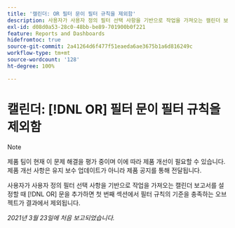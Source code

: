 ```yaml
---
title: '캘린더: OR 필터 문이 필터 규칙을 제외함'
description: 사용자가 사용자 정의 필터 선택 사항을 기반으로 작업을 가져오는 캘린더 보고서를 설정할 때 OR 문을 추가하면 첫 번째 섹션에서 필터 규칙의 기준을 충족하는 오브젝트가 결과에서 제외됩니다.
exl-id: d08d0a53-28c0-48bb-be89-701900b0f221
feature: Reports and Dashboards
hidefromtoc: true
source-git-commit: 2a41264d6f477f51eaeda6ae3675b1a6d816249c
workflow-type: tm+mt
source-wordcount: '128'
ht-degree: 100%

---
```


# 캘린더: [!DNL OR] 필터 문이 필터 규칙을 제외함

>[!NOTE]
>
>제품 팀이 현재 이 문제 해결을 평가 중이며 이에 따라 제품 개선이 필요할 수 있습니다. 제품 개선 사항은 유지 보수 업데이트가 아니라 제품 공지를 통해 전달됩니다.

사용자가 사용자 정의 필터 선택 사항을 기반으로 작업을 가져오는 캘린더 보고서를 설정할 때 [!DNL OR] 문을 추가하면 첫 번째 섹션에서 필터 규칙의 기준을 충족하는 오브젝트가 결과에서 제외됩니다.

_2021년 3월 23일에 처음 보고되었습니다._
